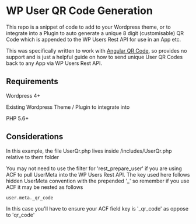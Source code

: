 # WP User QR Code Generation

This repo is a snippet of code to add to your Wordpress theme, or to integrate into a Plugin to auto generate a unique 8 digit (customisable) QR Code which is appended to the WP Users Rest API for use in an App etc.

This was specifically written to work with [Angular QR Code](https://github.com/monospaced/angular-qrcode), so provides no support and is just a helpful guide on how to send unique User QR Codes back to any App via WP Users Rest API.

## Requirements

Wordpress 4+

Existing Wordpress Theme / Plugin to integrate into

PHP 5.6+

## Considerations

In this example, the file UserQr.php lives inside /includes/UserQr.php relative to them folder

You may not need to use the filter for 'rest_prepare_user' if you are using ACF to pull UserMeta into the WP Users Rest API. The key used here follows hidden UserMeta convention with the prepended '_' so remember if you use ACF it may be nested as follows 

```php
user.meta._qr_code
```

In this case you'll have to ensure your ACF field key is '_qr_code' as oppose to 'qr_code'